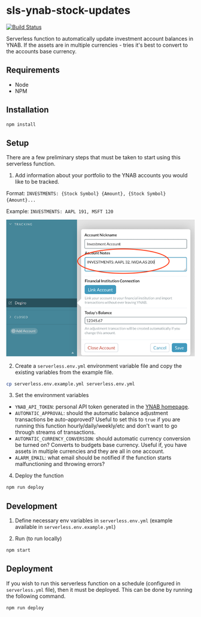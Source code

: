 # sls-ynab-stock-updates

[![Build Status](https://travis-ci.org/MatissJanis/sls-ynab-stock-updates.svg?branch=master)](https://travis-ci.org/MatissJanis/sls-ynab-stock-updates)

Serverless function to automatically update investment account balances in YNAB. If the assets are in multiple currencies - tries it's best to convert to the accounts base currency.

## Requirements

- Node
- NPM

## Installation

```sh
npm install
```

## Setup

There are a few preliminary steps that must be taken to start using this serverless function.

1. Add information about your portfolio to the YNAB accounts you would like to be tracked.

Format: `INVESTMENTS: {Stock Symbol} {Amount}, {Stock Symbol} {Amount}...`

Example: `INVESTMENTS: AAPL 191, MSFT 120`

![](setup.png)

2. Create a `serverless.env.yml` environment variable file and copy the existing variables from the example file.

```sh
cp serverless.env.example.yml serverless.env.yml
```

3. Set the environment variables

- `YNAB_API_TOKEN`: personal API token generated in the [YNAB homepage](https://app.youneedabudget.com/settings/developer).
- `AUTOMATIC_APPROVAL`: should the automatic balance adjustment transactions be auto-approved? Useful to set this to `true` if you are running this function hourly/daily/weekly/etc and don't want to go through streams of transactions.
- `AUTOMATIC_CURRENCY_CONVERSION`: should automatic currency conversion be turned on? Converts to budgets base currency. Useful if, you have assets in multiple currencies and they are all in one account.
- `ALARM_EMAIL`: what email should be notified if the function starts malfunctioning and throwing errors?

4. Deploy the function

```sh
npm run deploy
```

## Development

1. Define necessary env variables in `serverless.env.yml` (example available in `serverless.env.example.yml`)

2. Run (to run locally)

```sh
npm start
```

## Deployment

If you wish to run this serverless function on a schedule (configured in `serverless.yml` file), then it must be deployed. This can be done by running the following command.

```sh
npm run deploy
```

